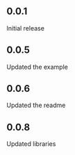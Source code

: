 ## 0.0.1
Initial release
## 0.0.5
Updated the example
## 0.0.6
Updated the readme
## 0.0.8
Updated libraries